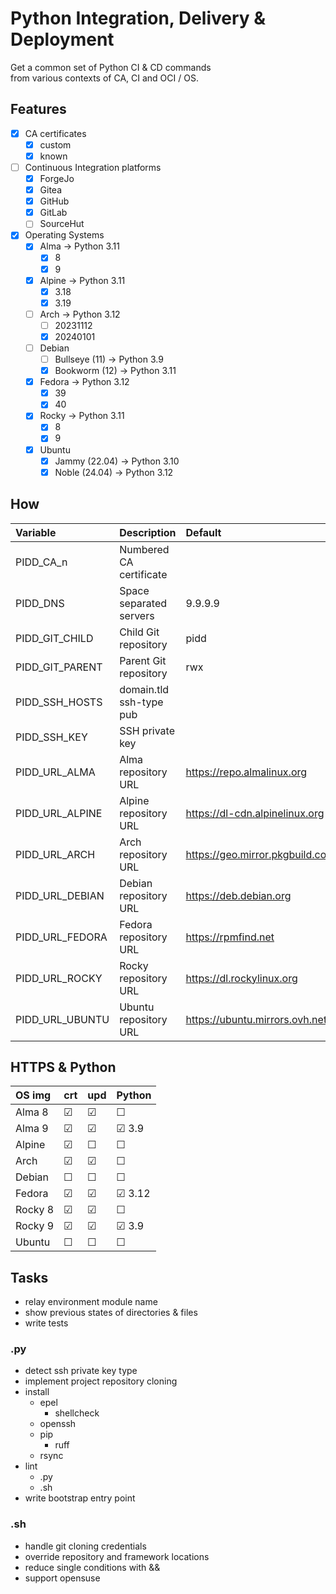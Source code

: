 # Python Integration, Delivery & Deployment

Get a common set of Python CI & CD commands \
from various contexts of CA, CI and OCI / OS.

## Features

* [X] CA certificates
  * [X] custom
  * [X] known
* [ ] Continuous Integration platforms
  * [X] ForgeJo
  * [X] Gitea
  * [X] GitHub
  * [X] GitLab
  * [ ] SourceHut
* [X] Operating Systems
  * [X] Alma → Python 3.11
    * [X] 8
    * [X] 9
  * [X] Alpine → Python 3.11
    * [X] 3.18
    * [X] 3.19
  * [ ] Arch → Python 3.12
    * [ ] 20231112
    * [X] 20240101
  * [ ] Debian
    * [ ] Bullseye (11) → Python 3.9
    * [X] Bookworm (12) → Python 3.11
  * [X] Fedora → Python 3.12
    * [X] 39
    * [X] 40
  * [X] Rocky → Python 3.11
    * [X] 8
    * [X] 9
  * [X] Ubuntu
    * [X] Jammy (22.04) → Python 3.10
    * [X] Noble (24.04) → Python 3.12

## How

| Variable        | Description             | Default                         |
|:----------------|:------------------------|:--------------------------------|
| PIDD_CA_n       | Numbered CA certificate |                                 |
| PIDD_DNS        | Space separated servers | 9.9.9.9                         |
| PIDD_GIT_CHILD  | Child Git repository    | pidd                            |
| PIDD_GIT_PARENT | Parent Git repository   | rwx                             |
| PIDD_SSH_HOSTS  | domain.tld ssh-type pub |                                 |
| PIDD_SSH_KEY    | SSH private key         |                                 |
| PIDD_URL_ALMA   | Alma repository URL     | https://repo.almalinux.org      |
| PIDD_URL_ALPINE | Alpine repository URL   | https://dl-cdn.alpinelinux.org  |
| PIDD_URL_ARCH   | Arch repository URL     | https://geo.mirror.pkgbuild.com |
| PIDD_URL_DEBIAN | Debian repository URL   | https://deb.debian.org          |
| PIDD_URL_FEDORA | Fedora repository URL   | https://rpmfind.net             |
| PIDD_URL_ROCKY  | Rocky repository URL    | https://dl.rockylinux.org       |
| PIDD_URL_UBUNTU | Ubuntu repository URL   | https://ubuntu.mirrors.ovh.net  |

## HTTPS & Python

| OS img  | crt | upd | Python |
|:--------|-----|-----|:-------|
| Alma 8  | ☑   | ☑   | ☐      |
| Alma 9  | ☑   | ☑   | ☑ 3.9  |
| Alpine  | ☑   | ☐   | ☐      |
| Arch    | ☑   | ☑   | ☐      |
| Debian  | ☐   | ☐   | ☐      |
| Fedora  | ☑   | ☑   | ☑ 3.12 |
| Rocky 8 | ☑   | ☑   | ☐      |
| Rocky 9 | ☑   | ☑   | ☑ 3.9  |
| Ubuntu  | ☐   | ☐   | ☐      |

## Tasks

* relay environment module name
* show previous states of directories & files
* write tests

### .py

* detect ssh private key type
* implement project repository cloning
* install
  * epel
    * shellcheck
  * openssh
  * pip
    * ruff
  * rsync
* lint
  * .py
  * .sh
* write bootstrap entry point

### .sh

* handle git cloning credentials
* override repository and framework locations
* reduce single conditions with &&
* support opensuse
